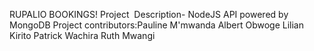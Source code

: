RUPALIO BOOKINGS!
Project  Description- NodeJS API powered by MongoDB
Project contributors:Pauline M'mwanda
                    Albert Obwoge
                    Lilian Kirito
                    Patrick Wachira
                    Ruth Mwangi
